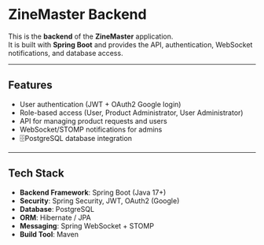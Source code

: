 
# ZineMaster Backend

This is the **backend** of the **ZineMaster** application.  
It is built with **Spring Boot** and provides the API, authentication, WebSocket notifications, and database access.  

---

## Features

- User authentication (JWT + OAuth2 Google login)  
- Role-based access (User, Product Administrator, User Administrator)  
- API for managing product requests and users  
- WebSocket/STOMP notifications for admins  
- 🗄PostgreSQL database integration  

---

## Tech Stack

- **Backend Framework**: Spring Boot (Java 17+)  
- **Security**: Spring Security, JWT, OAuth2 (Google)  
- **Database**: PostgreSQL  
- **ORM**: Hibernate / JPA  
- **Messaging**: Spring WebSocket + STOMP  
- **Build Tool**: Maven  



